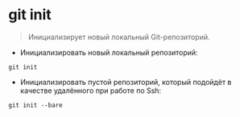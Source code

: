 # git init

> Инициализирует новый локальный Git-репозиторий.

- Инициализировать новый локальный репозиторий:

`git init`

- Инициализировать пустой репозиторий, который подойдёт в качестве удалённого при работе по Ssh:

`git init --bare`
